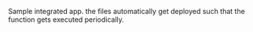 Sample integrated app. the files automatically get deployed such that the function gets executed periodically.
